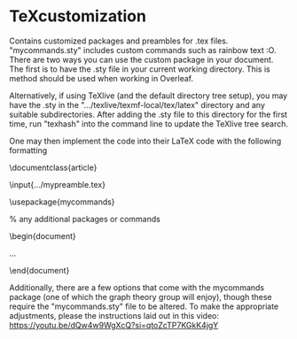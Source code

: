 # TeXcustomization
Contains customized packages and preambles for .tex files. "mycommands.sty" includes custom commands such as rainbow text :O. There are two ways you can use the custom package in your document. The first is to have the .sty file in your current working directory. This is method should be used when working in Overleaf. 

Alternatively, if using TeXlive (and the default directory tree setup), you may have the .sty in the ".../texlive/texmf-local/tex/latex" directory and any suitable subdirectories. After adding the .sty file to this directory for the first time, run "texhash" into the command line to update the TeXlive tree search.

One may then implement the code into their LaTeX code with the following formatting

\documentclass{article}

\input{.../mypreamble.tex}

\usepackage{mycommands}

% any additional packages or commands

\begin{document}

...

\end{document}

Additionally, there are a few options that come with the mycommands package (one of which the graph theory group will enjoy), though these require the "mycommands.sty" file to be altered. To make the appropriate adjustments, please the instructions laid out in this video:
https://youtu.be/dQw4w9WgXcQ?si=qtoZcTP7KGkK4jgY
